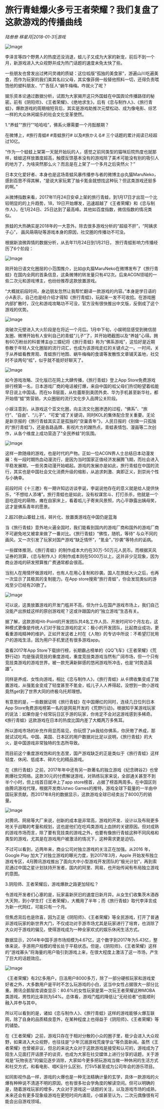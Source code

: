 # 旅行青蛙爆火多亏王者荣耀？我们复盘了这款游戏的传播曲线

*陆叁叁 移星月|2018-01-31|游戏*

![Image](http://si1.go2yd.com/get-image/0KPUWWHPScK)

李泽言等四个野男人的热度还没消退，蛙儿子又成为大家的新宠，前后不到一个月，新游戏进入大众视野并成为热门话题的速度未免太快了些。

一些朋友也曾发出过拷问灵魂的质疑：这位呱版“孤独的美食家”，游遍山川吃遍美食，而作为玩家的我们美其名曰父母，其实像菲佣一般替他照料一切，还得负责喂饱他的塑料朋友、“广告狂人”蜗牛梅梅。咋就火了呢？

娱乐资本论通过数据分析，试图为大家揭开这只外国蛙在中国舆论传播路径的秘密。前有《阴阳师》、《王者荣耀》、《绝地求生》，后有《恋与制作人》、《旅行青蛙》，爆款游戏的周期缩短背后，其实是游戏助推次元壁松动、成为像电影、综艺一样的大众休闲娱乐的社会文化变革使然。

1.“养蛙”“旅行”“哈哈哈”，佛系火爆需要一个月酝酿期？

在微博上，#旅行青蛙# #青蛙旅行# 以及#旅かえる# 三个话题的累计阅读已经超过10亿。

“作为一个蛙蛙上架第一天就开始玩的人，感觉之前同类型的猫咪后院热度也就那样，蛙蛙这样放置度超高，触摸反馈基本没有的游戏除了美术可能没有别的吸引人的地方了，为啥突然那么火？而且是在上架了一个多月之后突然火？”

日本文化爱好者、本身也是这场青蛙风暴传播参与者的微博主@丸猫MaruNeko，感到百思不得其解，“是说大家玩累了抽卡氪金就想找这种玩？但这类游戏还挺多的啊。”

从微博指数来看，2017年11月24日安卓上架的旅行青蛙，到1月17日才出现一个比较明显的的上升趋势，18，19日开始爆发，迅速超越了《王者荣耀》和《恋与制作人》，在1月24日、25日达到了最高峰。其他如百度指数，微信指数的情况类似。

旅蛙的大热确实是2018年的一大意外。除去很多游戏分析的“超级不肝”，“阿姨求子心”， 画风萌萌哒等游戏本身的原因，社交圈的传播功不可没。

根据新浪微舆情的数据分析，从去年11月24日到1月21日， 旅行青蛙影响力传播经历了6个阶段：

![Image](http://si1.go2yd.com/get-image/0KPUWZ6MRsm)

刚开始日语文化圈层的小范围推介，比如@丸猫MaruNeko在微博发布了《旅行青蛙》在国内全网的首条信息，这条微博的转发量只有412次。后来ACGN领域的一些二次元和游戏博主，也纷纷推荐这款放置游戏。

“大概就前段时间，身边朋友忽然让我帮忙翻译一款游戏的内容。”本身是学日语的小A表示，自己也是经介绍才得知《旅行青蛙》，玩起来一发不可收拾。在游戏圈内部扩散时，汉化和游戏攻略功不可没，官方没有很快推出中文版，反倒成了这个游戏的优势。

![Image](http://si1.go2yd.com/get-image/0KPUWdEI8kC)

突破次元壁进入大火阶段是在将近一个月后。1月中下旬，小娱明显感受到微信朋友圈、微博开始有人安利自己的青蛙“儿子”了，并开始晒截图以及“养娃”心得。拥有60万粉丝的科普博主@三蝶纪将《旅行青蛙》称为“佛系游戏”，这恰好是近期弥散于年轻人文化圈层的流行词汇，也成为该游戏走红的关键点之一。一时间，关于从养蛙看教育观、青蛙旅行地图、蜗牛梅梅的食谱等发散性文章铺天盖地，社交时不谈两句“呱”，似乎就不能好好聊天了。

![Image](http://si1.go2yd.com/get-image/0KPUWg5JdVg)

如今游戏攻略、汉化版已在网上大肆传播，《旅行青蛙》登上App Store免费游戏排行榜第一名，日本游戏厂商的电话被打爆，来自中国的呱父母们热切盼望着呱能早日说上中国话。而在to B层面，从杜蕾斯到美团外卖、华为手机甚至新华社，都开始借“蛙”势营销，大众圈层的流行文化步入品牌公关阶段。

小娱注意到，从游戏这个亚文化圈，向主流文化圈渗透的过程，“佛系”、“旅行”、“自由”、“儿子”、“可爱“成了关键词，同时KOL的集体配合至关重要。无论是新京报的《旅行青蛙其实正是孤独的“空巢青年”》，人民日报的《别做一只孤独的“旅行青蛙”》，还是各路品牌、影视片方的蹭热点，青蛙表情包、漫画等二次创作，从各个维度上成功营造了“全民养蛙”的氛围。

![Image](http://si1.go2yd.com/get-image/0KPUWbl4jWS)

这样一款随缘的游戏，也是时代的产物。正如一位ACGN界人士总结日本动漫发展：有一段时期热血动漫流行，是因为当时国家正值经济发展腾飞期，而社会进入平稳发展期，一些另类动漫开始崛起。游戏的发展亦是如此，旅行青蛙在中国的流行，其实也是中国社会文化消费升级的缩影，从追求刺激、爽即正义，到崇尚个性与小确幸。

前段时间《十三邀》有一期许知远访谈李诞，李诞说他存在的意义就是给人提供快乐，“不想给人添堵”。旅行青蛙也是如此，没有权谋宫斗、打打杀杀，他就是一个逛吃逛吃的萌物，瘫在自家床上，看着呱儿子寄来风景照，内心平静露出姨母笑，这才是佛系青年的愿景。

2.超20款山寨蛙上线，碎片化、放置类游戏在中国仍是蓝海

当《旅行青蛙》意外地火遍全国时，我们能看到国内的游戏厂商和国外的游戏厂商不可避免地又被拿来做了一番对比。《旅行青蛙》“佛性，随机，等待“ 与众不同的画风，又一次引发了玩家对国产游戏“缺乏情怀”，“氪金”，”抄袭”等特点的诟病。

一些媒体推测，《旅行青蛙》的制作成本大约在30万-50万元人民币。而根据天风证券的测算，《恋与制作人》的制作成本则在5000万以上，这并非少见现象，因为商业游戏的研发预算推广费通常都会很高。

当别人在用情怀做游戏时，也有人在用心复制和抄袭。国人在旅蛙大火之后，也再一次显示了其极其的复制能力。在App store搜索“旅行青蛙”，你会发现类似的游戏至少已经有20款了。

![Image](http://si1.go2yd.com/get-image/0KPUWaSb0We)

可以说，这类放置游戏的开发门槛并不高，但为什么在国产游戏市场上，我们自己没能产出旅蛙这样的原创游戏呢？这或许跟国内的“独立游戏”生态有关。

据了解，这款游戏Hit-Point的开发团队共4名工作人员、开发时间10个月左右，这种模式更像是传统人们对于独立游戏的定义：极小的开发团队，比起商业成功，更看重游戏精神的维护。正如开发这者上村在《人物》的专访中所说：不希望打扰用户的游戏生活，因为用户手机里还有很多游戏app。

查看2017年App Store下载排行榜，长期霸占榜单的《QQ飞车》《王者荣耀》《荒野行动》均是强调竞技的重度游戏，重度竞技类游戏当然有广阔市场，但一个只有竞技类游戏的游戏世界，被一款充满新鲜感的悠闲游戏所冲击，也是“时势造英雄”。

同样是养成、女性向游戏，相比《恋与制作人》，《旅行青蛙》从卡牌收集变成了放置游戏，从强氪金变成了轻度甚至不氪金，呱儿子人人养得起，没想到一款小游戏竟然get到了世界大同的终极乌托邦理想。

有意思的是，一些数据证明《旅行青蛙》在中国爆红的同时，连续几日位列日本App Store免费游戏榜第一名的是网易开发的《荒野行动》。根据知乎某游戏玩家的说法：如果你是个经常玩日区手游的玩家，你肯定不会对这游戏感到多稀奇。《旅行青蛙》这款游戏在日本的热度比国内差了大概两万多焦耳。

所以游戏市场的补充作用显而易见，你玩惯了pk我给你佛系，你厌倦了养成，那就试试吃鸡。中国、美国、日本区的用户数据对比足以说明，《旅行青蛙》的大火，是中国游戏非常独特的生态所导致。

而目前这个重度游戏饱和的生态里，国产游戏缺乏的正是类似于《旅行青蛙》这样轻度、休闲、低成本、碎片化的精品游戏。

在《旅行青蛙》之前，2017年年中还有另一款著名的独立游戏《纪念碑谷2》也曾刷爆社交网络。这款30元的付费解谜游戏，对熟练玩家来说，全部通关甚至不到半个小时，但上线首日就冲上了app store榜首，占据了榜首两周多。在中国区则由腾讯游戏代理，根据开发商Ustwo Games的推特，游戏全球下载量的一半由中国玩家贡献。而2017年8月的数据显示，这款游戏全球已经卖出了8000万的销量。

![Image](http://si1.go2yd.com/get-image/0KPUWeYqNk0)

对腾讯、网易等大厂来说，创新的成本是非常高，游戏的开发、设计以及布局更多地关乎战略的考量和规划，这也是他们在吃鸡类游戏上血拼的关键原因。但对成熟的游戏市场而言，除了要有竞技类的游戏之外，也要有像旅行青蛙这种不同风格和类型的游戏，尤其是在游戏用户被激活的情况下，这种需求更是迫切。

不过可以看到，近两年来，商业公司对独立游戏的关注正在加强。从2016 年，Google Play 加大了对独立游戏的曝光力度，到2017年3月，Apple 开始发布独立游戏专区，4月腾讯游戏推出了面向大中小型游戏开发团队的“极光计划”，再到索尼通过中国之星计划扶持开发者，国内的阿里、网易，也开始传闻有布局独立游戏的意图。

3.阴阳师、王者荣耀后，游戏爆款之路更加轻松？

令游戏开发者们心塞的是，玩家喜新厌旧的速度日新月异。从女生们收集茨木酒吞大天狗，到小学生打《王者荣耀》，大概用了半年；而《旅行青蛙》取代李泽言成为新一代网红，可能只有一个月。

但焦虑背后也是欣喜，因为正是《阴阳师》、《王者荣耀》等全民游戏，打开了普通非游戏玩家的新世界大门，不仅成功对手游市场尤其是玩家进行了培育，也消除了大众对于游戏的偏见，使得游戏成为一种全家欢式的娱乐休闲生活方式。

数据显示，2014年中国手游市场规模为4.67亿，这个数字到2017年为5.43亿，整体来说，手游用户规模的增长处于平稳状态。但是，《阴阳师》、《王者荣耀》这样的“游戏寡头”将海量的用户吸引到游戏上来，在很大程度上激活了这一市场，产生了巨大的话题效应。

![Image](http://si1.go2yd.com/get-image/0KPUWXy6lEm)

《王者荣耀》有2亿多用户，日活用户8000多万，除了一部分硬核玩家和游戏爱好者之外，大多数用户是平时不怎么玩游戏的小白，这当中女性占据很大一部分比重。腾讯企鹅智库调查显示：80.6%的女性玩家是第一次玩王者荣耀这种MOBA类游戏，男性的比率则为54%。总体看，游戏门槛的降低让“无经验者”也能顺利融入并参与其中。

所以可以看到的是，诸如《恋与制作人》、《旅行青蛙》这样的游戏能够火爆互联网，除了自身的品质精良意外，在某种程度上也得益于《阴阳师》、《王者荣耀》等的铺垫。

在《王者荣耀》之前，游戏只存在于相对分散的小众的圈子里，极少会进入大众视野，如果进入大众视野，也往往是“少年沉溺游戏荒废学业”等负面新闻。虽然《王者荣耀》也曾被非议，但总的来说大众对于这款游戏是接受和认可的，游戏成为了陌生人见面打开话匣子的谈资，也成为大家在社交媒体上进行分享的话题，关于游戏是“玩物丧志”的偏见逐步消除，大家如今更多把玩游戏当做一种休闲的生活方式和社交方式，和看电影、唱K没什么区别，打5V5甚至成为公司年会的游乐项目。

如同影视作品一样，游戏的火爆也是一种无法精确计量的玄学，具体一款游戏的火爆有种种说不清道不明的原因，也有很多社会学角度的解读空间。但可以明确的是，随着游戏玩家的增多，大众对于游戏这一话题的关注，以及游戏市场的成熟，未来还会有更多现象级游戏在更短时间内涌现，小娱甚至认为，二次元偶像很有可能会出自游戏领域。

